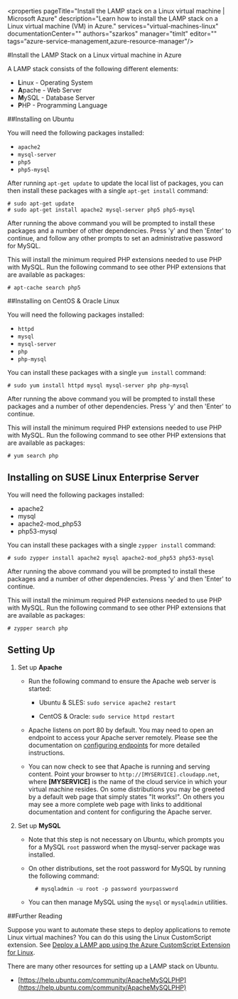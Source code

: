<properties
	pageTitle="Install the LAMP stack on a Linux virtual machine | Microsoft Azure"
	description="Learn how to install the LAMP stack on a Linux virtual machine (VM) in Azure."
	services="virtual-machines-linux"
	documentationCenter=""
	authors="szarkos"
	manager="timlt"
	editor=""
	tags=“azure-service-management,azure-resource-manager"/>

<tags
	ms.service="virtual-machines-linux"
	ms.workload="infrastructure-services"
	ms.tgt_pltfrm="vm-linux"
	ms.devlang="na"
	ms.topic="article"
	ms.date="07/29/2015"
	ms.author="szark"/>



#Install the LAMP Stack on a Linux virtual machine in Azure



A LAMP stack consists of the following different elements:

- **L**inux - Operating System
- **A**pache - Web Server
- **M**ySQL - Database Server
- **P**HP - Programming Language


##Installing on Ubuntu

You will need the following packages installed:

- `apache2`
- `mysql-server`
- `php5`
- `php5-mysql`

After running `apt-get update` to update the local list of packages, you can then install these packages with a single `apt-get install` command:

	# sudo apt-get update
	# sudo apt-get install apache2 mysql-server php5 php5-mysql

After running the above command you will be prompted to install these packages and a number of other dependencies.  Press 'y' and then 'Enter' to continue, and follow any other prompts to set an administrative password for MySQL.

This will install the minimum required PHP extensions needed to use PHP with MySQL. Run the following command to see other PHP extensions that are available as packages:

	# apt-cache search php5


##Installing on CentOS & Oracle Linux

You will need the following packages installed:

- `httpd`
- `mysql`
- `mysql-server`
- `php`
- `php-mysql`

You can install these packages with a single `yum install` command:

	# sudo yum install httpd mysql mysql-server php php-mysql

After running the above command you will be prompted to install these packages and a number of other dependencies.  Press 'y' and then 'Enter' to continue.

This will install the minimum required PHP extensions needed to use PHP with MySQL. Run the following command to see other PHP extensions that are available as packages:

	# yum search php


## Installing on SUSE Linux Enterprise Server

You will need the following packages installed:

- apache2
- mysql
- apache2-mod_php53
- php53-mysql

You can install these packages with a single `zypper install` command:

	# sudo zypper install apache2 mysql apache2-mod_php53 php53-mysql

After running the above command you will be prompted to install these packages and a number of other dependencies.  Press 'y' and then 'Enter' to continue.

This will install the minimum required PHP extensions needed to use PHP with MySQL. Run the following command to see other PHP extensions that are available as packages:

	# zypper search php


Setting Up
----------

1. Set up **Apache**

	- Run the following command to ensure the Apache web server is started:

		- Ubuntu & SLES: `sudo service apache2 restart`

		- CentOS & Oracle: `sudo service httpd restart`

	- Apache listens on port 80 by default. You may need to open an endpoint to access your Apache server remotely.  Please see the documentation on [configuring endpoints](virtual-machines-windows-classic-setup-endpoints.md) for more detailed instructions.

	- You can now check to see that Apache is running and serving content. Point your browser to `http://[MYSERVICE].cloudapp.net`, where **[MYSERVICE]** is the name of the cloud service in which your virtual machine resides. On some distributions you may be greeted by a default web page that simply states "It works!". On others you may see a more complete web page with links to additional documentation and content for configuring the Apache server.

2. Set up **MySQL**

	- Note that this step is not necessary on Ubuntu, which prompts you for a MySQL `root` password when the mysql-server package was installed.

	- On other distributions, set the root password for MySQL by running the following command:

			# mysqladmin -u root -p password yourpassword

	- You can then manage MySQL using the `mysql` or `mysqladmin` utilities.


##Further Reading

Suppose you want to automate these steps to deploy applications to remote Linux virtual machines? You can do this using the Linux CustomScript extension. See [Deploy a LAMP app using the Azure CustomScript Extension for Linux](virtual-machines-linux-classic-lamp-script.md).

There are many other resources for setting up a LAMP stack on Ubuntu.

- [https://help.ubuntu.com/community/ApacheMySQLPHP](https://help.ubuntu.com/community/ApacheMySQLPHP)
 
